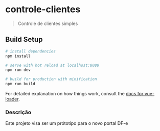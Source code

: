 # controle-clientes

> Controle de clientes simples

## Build Setup

``` bash
# install dependencies
npm install

# serve with hot reload at localhost:8080
npm run dev

# build for production with minification
npm run build
```

For detailed explanation on how things work, consult the [docs for vue-loader](http://vuejs.github.io/vue-loader).

### Descrição

Este projeto visa ser um prótotipo para o novo portal DF-e
